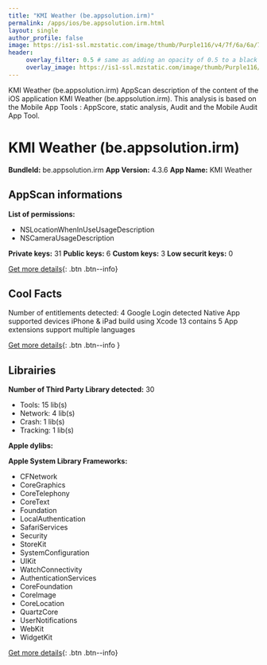 ```yaml
---
title: "KMI Weather (be.appsolution.irm)"
permalink: /apps/ios/be.appsolution.irm.html
layout: single
author_profile: false
image: https://is1-ssl.mzstatic.com/image/thumb/Purple116/v4/7f/6a/6a/7f6a6ad5-0b4e-3149-d111-4490d57f493c/AppIcon-1x_U007emarketing-0-7-0-85-220.png/512x512bb.jpg
header: 
     overlay_filter: 0.5 # same as adding an opacity of 0.5 to a black background
     overlay_image: https://is1-ssl.mzstatic.com/image/thumb/Purple116/v4/7f/6a/6a/7f6a6ad5-0b4e-3149-d111-4490d57f493c/AppIcon-1x_U007emarketing-0-7-0-85-220.png/512x512bb.jpg
---
```

KMI Weather (be.appsolution.irm) AppScan description of the content of the iOS application KMI Weather (be.appsolution.irm). This analysis is based on the Mobile App Tools : AppScore, static analysis, Audit and the Mobile Audit App Tool.

# KMI Weather (be.appsolution.irm)

**BundleId:** be.appsolution.irm
**App Version:** 4.3.6
**App Name:** KMI Weather


## AppScan informations 

**List of permissions:** 
- NSLocationWhenInUseUsageDescription
- NSCameraUsageDescription
  
  
**Private keys:** 31
**Public keys:** 6
**Custom keys:** 3
**Low securit keys:** 0
  
[Get more details](/pricing.html){: .btn .btn--info}

## Cool Facts

Number of entitlements detected: 4
Google Login detected
Native App
supported devices iPhone & iPad
build using Xcode 13
contains 5 App extensions
support multiple languages
  
[Get more details](/pricing.html){: .btn .btn--info }

## Librairies 
**Number of Third Party Library detected:** 30
- Tools: 15 lib(s)
- Network: 4 lib(s)
- Crash: 1 lib(s)
- Tracking: 1 lib(s)


**Apple dylibs:**


**Apple System Library Frameworks:**
- CFNetwork
- CoreGraphics
- CoreTelephony
- CoreText
- Foundation
- LocalAuthentication
- SafariServices
- Security
- StoreKit
- SystemConfiguration
- UIKit
- WatchConnectivity
- AuthenticationServices
- CoreFoundation
- CoreImage
- CoreLocation
- QuartzCore
- UserNotifications
- WebKit
- WidgetKit


  
[Get more details](/pricing.html){: .btn .btn--info}

